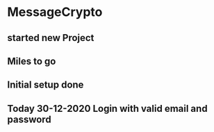 # MessageCrypto
## started new Project 
## Miles to go
## Initial setup done
## Today 30-12-2020 Login with valid email and password
